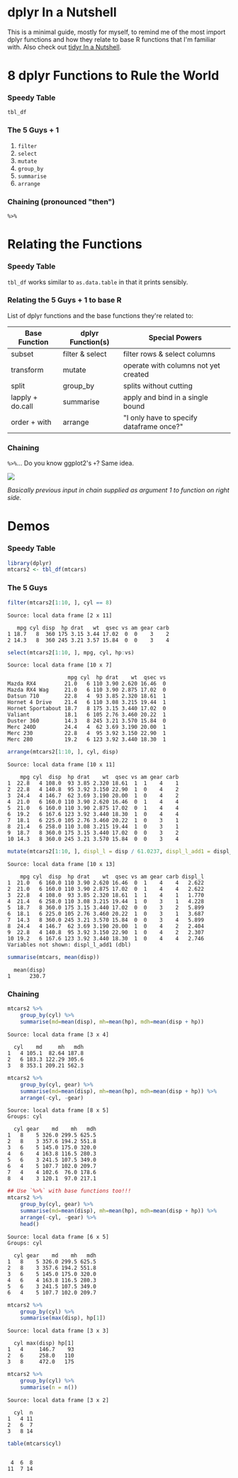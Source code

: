 dplyr In a Nutshell
===

This is a minimal guide, mostly for myself, to remind me of the most import dplyr functions and how they relate to base R functions that I'm familiar with. Also check out [tidyr In a Nutshell](https://github.com/trinker/tidyr_in_a_nutshell).



# 8 dplyr Functions to Rule the World

### Speedy Table

`tbl_df`


### The 5 Guys + 1

1. `filter`
2. `select`
3. `mutate`
4. `group_by`
5. `summarise`
6. `arrange`

### Chaining (pronounced "then")

`%>%`

# Relating the Functions

### Speedy Table 

`tbl_df` works similar to `as.data.table` in that it prints sensibly.

### Relating the 5 Guys + 1 to base R

List of dplyr functions and the base functions they're related to:

Base Function    | dplyr Function(s) | Special Powers
-----------------|-------------------|-----------------------------
subset           |  filter & select  | filter rows & select columns
transform        |  mutate           | operate with columns not yet created
split            |  group_by         | splits without cutting
lapply + do.call |  summarise        | apply and bind in a single bound
order + with     |  arrange          | "I only have to specify dataframe once?"

### Chaining

`%>%`... Do you know ggplot2's `+`?  Same idea.  

![](chain.png)

*Basically previous input in chain supplied as argument 1 to function on right side.*

# Demos
### Speedy Table

```r
library(dplyr)
mtcars2 <- tbl_df(mtcars)
```

### The 5 Guys

```r
filter(mtcars2[1:10, ], cyl == 8)
```

```
Source: local data frame [2 x 11]

   mpg cyl disp  hp drat   wt  qsec vs am gear carb
1 18.7   8  360 175 3.15 3.44 17.02  0  0    3    2
2 14.3   8  360 245 3.21 3.57 15.84  0  0    3    4
```

```r
select(mtcars2[1:10, ], mpg, cyl, hp:vs)
```

```
Source: local data frame [10 x 7]

                   mpg cyl  hp drat    wt  qsec vs
Mazda RX4         21.0   6 110 3.90 2.620 16.46  0
Mazda RX4 Wag     21.0   6 110 3.90 2.875 17.02  0
Datsun 710        22.8   4  93 3.85 2.320 18.61  1
Hornet 4 Drive    21.4   6 110 3.08 3.215 19.44  1
Hornet Sportabout 18.7   8 175 3.15 3.440 17.02  0
Valiant           18.1   6 105 2.76 3.460 20.22  1
Duster 360        14.3   8 245 3.21 3.570 15.84  0
Merc 240D         24.4   4  62 3.69 3.190 20.00  1
Merc 230          22.8   4  95 3.92 3.150 22.90  1
Merc 280          19.2   6 123 3.92 3.440 18.30  1
```

```r
arrange(mtcars2[1:10, ], cyl, disp)
```

```
Source: local data frame [10 x 11]

    mpg cyl  disp  hp drat    wt  qsec vs am gear carb
1  22.8   4 108.0  93 3.85 2.320 18.61  1  1    4    1
2  22.8   4 140.8  95 3.92 3.150 22.90  1  0    4    2
3  24.4   4 146.7  62 3.69 3.190 20.00  1  0    4    2
4  21.0   6 160.0 110 3.90 2.620 16.46  0  1    4    4
5  21.0   6 160.0 110 3.90 2.875 17.02  0  1    4    4
6  19.2   6 167.6 123 3.92 3.440 18.30  1  0    4    4
7  18.1   6 225.0 105 2.76 3.460 20.22  1  0    3    1
8  21.4   6 258.0 110 3.08 3.215 19.44  1  0    3    1
9  18.7   8 360.0 175 3.15 3.440 17.02  0  0    3    2
10 14.3   8 360.0 245 3.21 3.570 15.84  0  0    3    4
```

```r
mutate(mtcars2[1:10, ], displ_l = disp / 61.0237, displ_l_add1 = displ_l + 1)
```

```
Source: local data frame [10 x 13]

    mpg cyl  disp  hp drat    wt  qsec vs am gear carb displ_l
1  21.0   6 160.0 110 3.90 2.620 16.46  0  1    4    4   2.622
2  21.0   6 160.0 110 3.90 2.875 17.02  0  1    4    4   2.622
3  22.8   4 108.0  93 3.85 2.320 18.61  1  1    4    1   1.770
4  21.4   6 258.0 110 3.08 3.215 19.44  1  0    3    1   4.228
5  18.7   8 360.0 175 3.15 3.440 17.02  0  0    3    2   5.899
6  18.1   6 225.0 105 2.76 3.460 20.22  1  0    3    1   3.687
7  14.3   8 360.0 245 3.21 3.570 15.84  0  0    3    4   5.899
8  24.4   4 146.7  62 3.69 3.190 20.00  1  0    4    2   2.404
9  22.8   4 140.8  95 3.92 3.150 22.90  1  0    4    2   2.307
10 19.2   6 167.6 123 3.92 3.440 18.30  1  0    4    4   2.746
Variables not shown: displ_l_add1 (dbl)
```

```r
summarise(mtcars, mean(disp))
```

```
  mean(disp)
1      230.7
```

### Chaining


```r
mtcars2 %>%
    group_by(cyl) %>%
    summarise(md=mean(disp), mh=mean(hp), mdh=mean(disp + hp))
```

```
Source: local data frame [3 x 4]

  cyl    md     mh   mdh
1   4 105.1  82.64 187.8
2   6 183.3 122.29 305.6
3   8 353.1 209.21 562.3
```

```r
mtcars2 %>%
    group_by(cyl, gear) %>%
    summarise(md=mean(disp), mh=mean(hp), mdh=mean(disp + hp)) %>%
    arrange(-cyl, -gear)
```

```
Source: local data frame [8 x 5]
Groups: cyl

  cyl gear    md    mh   mdh
1   8    5 326.0 299.5 625.5
2   8    3 357.6 194.2 551.8
3   6    5 145.0 175.0 320.0
4   6    4 163.8 116.5 280.3
5   6    3 241.5 107.5 349.0
6   4    5 107.7 102.0 209.7
7   4    4 102.6  76.0 178.6
8   4    3 120.1  97.0 217.1
```

```r
## Use `%>%` with base functions too!!!
mtcars2 %>%
    group_by(cyl, gear) %>%
    summarise(md=mean(disp), mh=mean(hp), mdh=mean(disp + hp)) %>%
    arrange(-cyl, -gear) %>%
	head()
```

```
Source: local data frame [6 x 5]
Groups: cyl

  cyl gear    md    mh   mdh
1   8    5 326.0 299.5 625.5
2   8    3 357.6 194.2 551.8
3   6    5 145.0 175.0 320.0
4   6    4 163.8 116.5 280.3
5   6    3 241.5 107.5 349.0
6   4    5 107.7 102.0 209.7
```

```r
mtcars2 %>%
    group_by(cyl) %>%
    summarise(max(disp), hp[1])
```

```
Source: local data frame [3 x 3]

  cyl max(disp) hp[1]
1   4     146.7    93
2   6     258.0   110
3   8     472.0   175
```

```r
mtcars2 %>%
    group_by(cyl) %>%
    summarise(n = n()) 
```

```
Source: local data frame [3 x 2]

  cyl  n
1   4 11
2   6  7
3   8 14
```

```r
table(mtcars$cyl) 
```

```

 4  6  8 
11  7 14 
```


